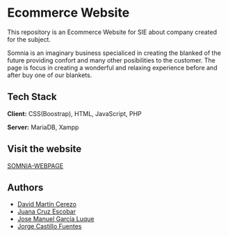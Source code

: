 
# Ecommerce Website

This repository is an Ecommerce Website for SIE about company created for the subject.

Somnia is an imaginary business specialiced in creating the blanked of the future providing confort and many other posibilities to the customer.
The page is focus in creating a wonderful and relaxing experience before and after buy one of our blankets.



## Tech Stack

**Client:** CSS(Boostrap), HTML, JavaScript, PHP

**Server:** MariaDB, Xampp

## Visit the website
[SOMNIA-WEBPAGE](https://dmcerezo.github.io/ecommerce-website/index.html)

## Authors

- [David Martín Cerezo](https://www.github.com/DmCerezo)
- [Juana Cruz Escobar](https://www.github.com/DmCerezo)
- [Jose Manuel García Luque](https://www.github.com/DmCerezo)
- [Jorge Castillo Fuentes](https://www.github.com/DmCerezo)
